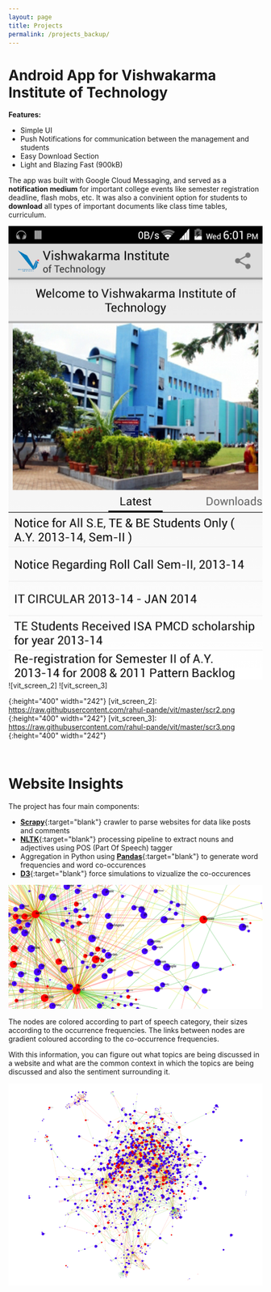 ```yaml
---
layout: page
title: Projects
permalink: /projects_backup/
---
```


# Android App for Vishwakarma Institute of Technology

<div class="list-group">
  <a class="list-group-item icon-link" href="https://github.com/rahul-pande/vit" target="_blank">
    <i class="fa fa-github fa-2x" title="Github Repo"></i>
  </a>
  <a class="list-group-item icon-link" href="https://play.google.com/store/apps/details?id=com.rahul7teen.vit" target="_blank">
    <i class="fa fa-android fa-2x" title="PlayStore"></i>
  </a>
</div>

**Features:**
* Simple UI
* Push Notifications for communication between the management and students
* Easy Download Section
* Light and Blazing Fast (900kB)

The app was built with Google Cloud Messaging, and served as a **notification medium** for important college events like semester registration deadline, flash mobs, etc. It was also a convinient option for students to **download** all types of important documents like class time tables, curriculum.

![vit_screen_1] ![vit_screen_2] ![vit_screen_3]

[vit_screen_1]: https://raw.githubusercontent.com/rahul-pande/vit/master/scr1.png
{:height="400" width="242"}
[vit_screen_2]: https://raw.githubusercontent.com/rahul-pande/vit/master/scr2.png
{:height="400" width="242"}
[vit_screen_3]: https://raw.githubusercontent.com/rahul-pande/vit/master/scr3.png
{:height="400" width="242"}

<br>

# Website Insights

<div class="list-group">
  <a class="list-group-item icon-link" href="https://github.com/rahul-pande/website_insights" target="_blank">
    <i class="fa fa-github fa-2x" title="PlayStore"></i>
  </a>
</div>

The project has four main components:
+ [**Scrapy**](https://scrapy.org/){:target="blank"} crawler to parse websites for data like posts and comments
+ [**NLTK**](http://www.nltk.org/){:target="blank"} processing pipeline to extract nouns and adjectives using POS (Part Of Speech) tagger
+ Aggregation in Python using [**Pandas**](https://github.com/pandas-dev/pandas){:target="blank"} to generate word frequencies and word co-occurences
+ [**D3**](https://d3js.org/){:target="blank"} force simulations to vizualize the co-occurences

![website_screen_3]

The nodes are colored according to part of speech category, their sizes according to the occurrence frequencies. The links between nodes are gradient coloured according to the co-occurrence frequencies.

With this information, you can figure out what topics are being discussed in a website and what are the common context in which the topics are being discussed and also the sentiment surrounding it.

![website_screen_1]

[website_screen_1]: https://raw.githubusercontent.com/rahul-pande/website_insights/master/_screenshots/knowledge_graph.png
[website_screen_3]: https://raw.githubusercontent.com/rahul-pande/website_insights/master/_screenshots/graph_subset_2.png
